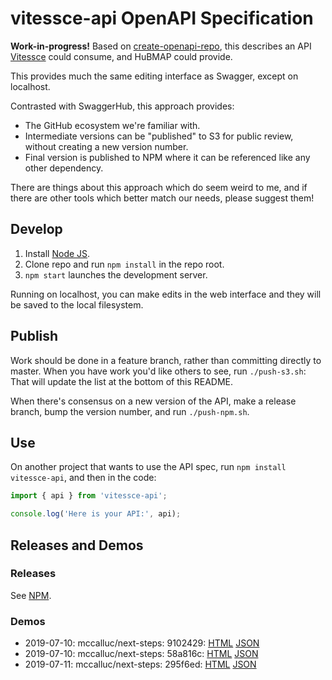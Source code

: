 # vitessce-api OpenAPI Specification

**Work-in-progress!** Based on [create-openapi-repo](https://github.com/Redocly/create-openapi-repo),
this describes an API [Vitessce](https://github.com/hms-dbmi/vitessce) could consume,
and HuBMAP could provide.

This provides much the same editing interface as Swagger, except on localhost.

Contrasted with SwaggerHub, this approach provides:
- The GitHub ecosystem we're familiar with.
- Intermediate versions can be "published" to S3 for public review, without creating a new version number.
- Final version is published to NPM where it can be referenced like any other dependency.

There are things about this approach which do seem weird to me,
and if there are other tools which better match our needs, please suggest them!

## Develop

1. Install [Node JS](https://nodejs.org/).
2. Clone repo and run `npm install` in the repo root.
3. `npm start` launches the development server.

Running on localhost, you can make edits in the web interface and they will be saved to the local filesystem.

## Publish

Work should be done in a feature branch, rather than committing directly to master.
When you have work you'd like others to see, run `./push-s3.sh`:
That will update the list at the bottom of this README.

When there's consensus on a new version of the API, make a release branch, bump the version number,
and run `./push-npm.sh`.

## Use

On another project that wants to use the API spec, run `npm install vitessce-api`,
and then in the code:

```javascript
import { api } from 'vitessce-api';

console.log('Here is your API:', api);
```

## Releases and Demos

### Releases

See [NPM](https://www.npmjs.com/package/vitessce-api).

### Demos

- 2019-07-10: mccalluc/next-steps: 9102429: [HTML](https://redocly.github.io/redoc/?url=https://s3.amazonaws.com/vitessce-data/vitessce-api/2019-07-10/9102429/openapi.json) [JSON](https://s3.amazonaws.com/vitessce-data/vitessce-api/2019-07-10/9102429/openapi.json)
- 2019-07-10: mccalluc/next-steps: 58a816c: [HTML](https://redocly.github.io/redoc/?url=https://s3.amazonaws.com/vitessce-data/vitessce-api/2019-07-10/58a816c/openapi.json) [JSON](https://s3.amazonaws.com/vitessce-data/vitessce-api/2019-07-10/58a816c/openapi.json)
- 2019-07-11: mccalluc/next-steps: 295f6ed: [HTML](https://redocly.github.io/redoc/?url=https://s3.amazonaws.com/vitessce-data/vitessce-api/2019-07-11/295f6ed/openapi.json) [JSON](https://s3.amazonaws.com/vitessce-data/vitessce-api/2019-07-11/295f6ed/openapi.json)
